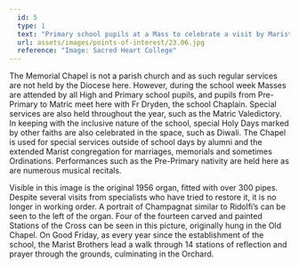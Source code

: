 ```yaml
---
  id: 5
  type: 1
  text: "Primary school pupils at a Mass to celebrate a visit by Marist Superior General Emili Turú in September 2016. "
  url: assets/images/points-of-interest/23.06.jpg
  reference: "Image: Sacred Heart College"
---
```

The Memorial Chapel is not a parish church and as such regular services are not held by the Diocese here. However, during the school week Masses are attended by all High and Primary school pupils, and pupils from Pre-Primary to Matric meet here with Fr Dryden, the school Chaplain. Special services are also held throughout the year, such as the Matric Valedictory. In keeping with the inclusive nature of the school, special Holy Days marked by other faiths are also celebrated in the space, such as Diwali. The Chapel is used for special services outside of school days by alumni and the extended Marist congregation for marriages, memorials and sometimes Ordinations. Performances such as the Pre-Primary nativity are held here as are numerous musical recitals. 

Visible in this image is the original 1956 organ, fitted with over 300 pipes. Despite several visits from specialists who have tried to restore it, it is no longer in working order. A portrait of Champagnat similar to Ridolfi’s can be seen to the left of the organ. Four of the fourteen carved and painted Stations of the Cross can be seen in this picture, originally hung in the Old Chapel. On Good Friday, as every year since the establishment of the school, the Marist Brothers lead a walk through 14 stations of reflection and prayer through the grounds, culminating in the Orchard.
